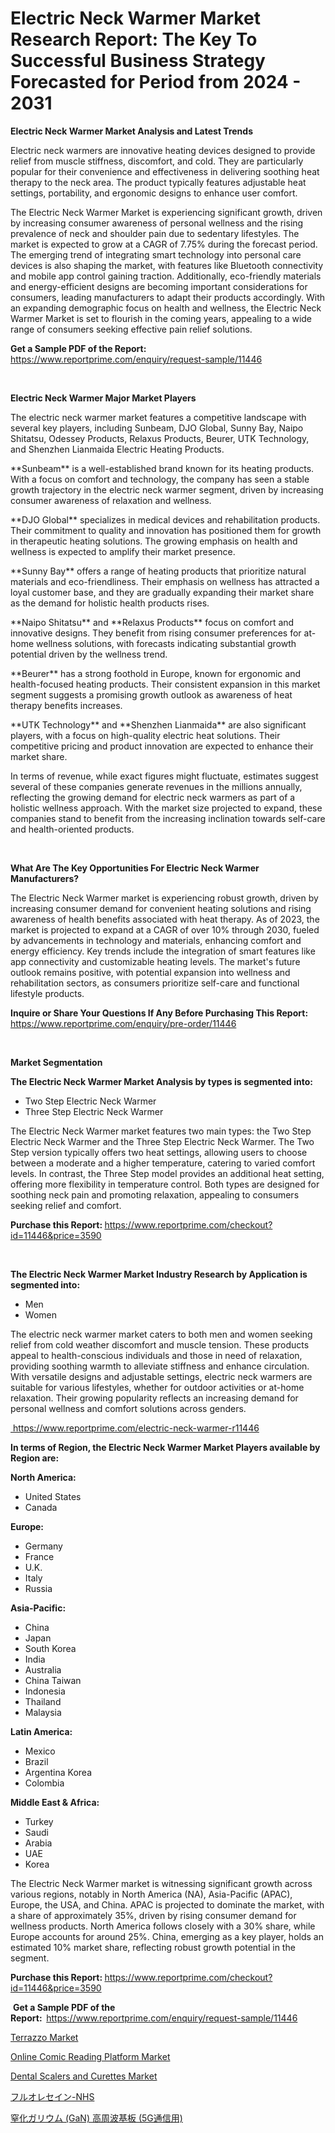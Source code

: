 <p><h1>Electric Neck Warmer Market Research Report: The Key To Successful Business Strategy Forecasted for Period from 2024 - 2031</h1></p><p><strong>Electric Neck Warmer Market Analysis and Latest Trends</strong></p>
<p><p>Electric neck warmers are innovative heating devices designed to provide relief from muscle stiffness, discomfort, and cold. They are particularly popular for their convenience and effectiveness in delivering soothing heat therapy to the neck area. The product typically features adjustable heat settings, portability, and ergonomic designs to enhance user comfort.</p><p>The Electric Neck Warmer Market is experiencing significant growth, driven by increasing consumer awareness of personal wellness and the rising prevalence of neck and shoulder pain due to sedentary lifestyles. The market is expected to grow at a CAGR of 7.75% during the forecast period. The emerging trend of integrating smart technology into personal care devices is also shaping the market, with features like Bluetooth connectivity and mobile app control gaining traction. Additionally, eco-friendly materials and energy-efficient designs are becoming important considerations for consumers, leading manufacturers to adapt their products accordingly. With an expanding demographic focus on health and wellness, the Electric Neck Warmer Market is set to flourish in the coming years, appealing to a wide range of consumers seeking effective pain relief solutions.</p></p>
<p><strong>Get a Sample PDF of the Report:&nbsp;</strong> <a href="https://www.reportprime.com/enquiry/request-sample/11446">https://www.reportprime.com/enquiry/request-sample/11446</a></p>
<p>&nbsp;</p>
<p><strong>Electric Neck Warmer Major Market Players</strong></p>
<p><p>The electric neck warmer market features a competitive landscape with several key players, including Sunbeam, DJO Global, Sunny Bay, Naipo Shitatsu, Odessey Products, Relaxus Products, Beurer, UTK Technology, and Shenzhen Lianmaida Electric Heating Products.</p><p>**Sunbeam** is a well-established brand known for its heating products. With a focus on comfort and technology, the company has seen a stable growth trajectory in the electric neck warmer segment, driven by increasing consumer awareness of relaxation and wellness.</p><p>**DJO Global** specializes in medical devices and rehabilitation products. Their commitment to quality and innovation has positioned them for growth in therapeutic heating solutions. The growing emphasis on health and wellness is expected to amplify their market presence.</p><p>**Sunny Bay** offers a range of heating products that prioritize natural materials and eco-friendliness. Their emphasis on wellness has attracted a loyal customer base, and they are gradually expanding their market share as the demand for holistic health products rises.</p><p>**Naipo Shitatsu** and **Relaxus Products** focus on comfort and innovative designs. They benefit from rising consumer preferences for at-home wellness solutions, with forecasts indicating substantial growth potential driven by the wellness trend.</p><p>**Beurer** has a strong foothold in Europe, known for ergonomic and health-focused heating products. Their consistent expansion in this market segment suggests a promising growth outlook as awareness of heat therapy benefits increases.</p><p>**UTK Technology** and **Shenzhen Lianmaida** are also significant players, with a focus on high-quality electric heat solutions. Their competitive pricing and product innovation are expected to enhance their market share.</p><p>In terms of revenue, while exact figures might fluctuate, estimates suggest several of these companies generate revenues in the millions annually, reflecting the growing demand for electric neck warmers as part of a holistic wellness approach. With the market size projected to expand, these companies stand to benefit from the increasing inclination towards self-care and health-oriented products.</p></p>
<p>&nbsp;</p>
<p><strong>What Are The Key Opportunities For Electric Neck Warmer Manufacturers?</strong></p>
<p><p>The Electric Neck Warmer market is experiencing robust growth, driven by increasing consumer demand for convenient heating solutions and rising awareness of health benefits associated with heat therapy. As of 2023, the market is projected to expand at a CAGR of over 10% through 2030, fueled by advancements in technology and materials, enhancing comfort and energy efficiency. Key trends include the integration of smart features like app connectivity and customizable heating levels. The market's future outlook remains positive, with potential expansion into wellness and rehabilitation sectors, as consumers prioritize self-care and functional lifestyle products.</p></p>
<p><strong>Inquire or Share Your Questions If Any Before Purchasing This Report:</strong> <a href="https://www.reportprime.com/enquiry/pre-order/11446">https://www.reportprime.com/enquiry/pre-order/11446</a></p>
<p>&nbsp;</p>
<p><strong>Market Segmentation</strong></p>
<p><strong>The Electric Neck Warmer Market Analysis by types is segmented into:</strong></p>
<p><ul><li>Two Step Electric Neck Warmer</li><li>Three Step Electric Neck Warmer</li></ul></p>
<p><p>The Electric Neck Warmer market features two main types: the Two Step Electric Neck Warmer and the Three Step Electric Neck Warmer. The Two Step version typically offers two heat settings, allowing users to choose between a moderate and a higher temperature, catering to varied comfort levels. In contrast, the Three Step model provides an additional heat setting, offering more flexibility in temperature control. Both types are designed for soothing neck pain and promoting relaxation, appealing to consumers seeking relief and comfort.</p></p>
<p><strong>Purchase this Report:&nbsp;</strong><a href="https://www.reportprime.com/checkout?id=11446&price=3590">https://www.reportprime.com/checkout?id=11446&price=3590</a></p>
<p>&nbsp;</p>
<p><strong>The Electric Neck Warmer Market Industry Research by Application is segmented into:</strong></p>
<p><ul><li>Men</li><li>Women</li></ul></p>
<p><p>The electric neck warmer market caters to both men and women seeking relief from cold weather discomfort and muscle tension. These products appeal to health-conscious individuals and those in need of relaxation, providing soothing warmth to alleviate stiffness and enhance circulation. With versatile designs and adjustable settings, electric neck warmers are suitable for various lifestyles, whether for outdoor activities or at-home relaxation. Their growing popularity reflects an increasing demand for personal wellness and comfort solutions across genders.</p></p>
<p><a href="https://www.reportprime.com/electric-neck-warmer-r11446">&nbsp;https://www.reportprime.com/electric-neck-warmer-r11446</a></p>
<p><strong>In terms of Region, the Electric Neck Warmer Market Players available by Region are:</strong></p>
<p>
    <p> <strong> North America: </strong>
        <ul>
            <li>United States</li>
            <li>Canada</li>
        </ul>
        </p> 
    <p> <strong> Europe: </strong>
        <ul>
            <li>Germany</li>
            <li>France</li>
            <li>U.K.</li>
            <li>Italy</li>
            <li>Russia</li>
        </ul>
        </p> 
    <p> <strong> Asia-Pacific: </strong>
        <ul>
            <li>China</li>
            <li>Japan</li>
            <li>South Korea</li>
            <li>India</li>
            <li>Australia</li>
            <li>China Taiwan</li>
            <li>Indonesia</li>
            <li>Thailand</li>
            <li>Malaysia</li>
        </ul>
        </p> 
    <p> <strong> Latin America: </strong>
        <ul>
            <li>Mexico</li>
            <li>Brazil</li>
            <li>Argentina Korea</li>
            <li>Colombia</li>
        </ul>
        </p> 
    <p> <strong> Middle East & Africa: </strong>
        <ul>
            <li>Turkey</li>
            <li>Saudi</li>
            <li>Arabia</li>
            <li>UAE</li>
            <li>Korea</li>
        </ul>
    </p>
    </p>
<p><p>The Electric Neck Warmer market is witnessing significant growth across various regions, notably in North America (NA), Asia-Pacific (APAC), Europe, the USA, and China. APAC is projected to dominate the market, with a share of approximately 35%, driven by rising consumer demand for wellness products. North America follows closely with a 30% share, while Europe accounts for around 25%. China, emerging as a key player, holds an estimated 10% market share, reflecting robust growth potential in the segment.</p></p>
<p><strong>Purchase this Report: </strong><a href="https://www.reportprime.com/checkout?id=11446&price=3590">https://www.reportprime.com/checkout?id=11446&price=3590</a></p>
<p>&nbsp;<strong>Get a Sample PDF of the Report:&nbsp;&nbsp;</strong><a href="https://www.reportprime.com/enquiry/request-sample/11446">https://www.reportprime.com/enquiry/request-sample/11446</a></p>
<p><strong></strong></p>
<p><p><a href="https://issuu.com/reportprime-2/docs/terrazzo-market-size-2030.pptx_d3225ffcbe565e">Terrazzo Market</a></p><p><a href="https://github.com/AKSHATREPORTPRIME/Market-Research-Report-List-6/blob/main/online-comic-reading-platform-market.md">Online Comic Reading Platform Market</a></p><p><a href="https://www.linkedin.com/pulse/dental-scalers-curettes-market-size-share-analysis-growth-trends-bpkic?trackingId=jEUp7wD8Sr%2Bp7kHxRBaT%2Fg%3D%3D">Dental Scalers and Curettes Market</a></p><p><a href="https://medium.com/@zionmetz1960/fluorescein-nhs-market-%E3%81%AE%E3%82%B0%E3%83%AD%E3%83%BC%E3%83%90%E3%83%AB%E5%B8%82%E5%A0%B4%E6%A6%82%E8%A6%81%E3%81%AF-%E4%B8%96%E7%95%8C%E3%81%8A%E3%82%88%E3%81%B3%E4%B8%BB%E8%A6%81%E5%B8%82%E5%A0%B4%E3%81%AB%E3%81%8A%E3%81%91%E3%82%8B%E6%A5%AD%E7%95%8C%E3%81%AB%E5%BD%B1%E9%9F%BF%E3%82%92%E4%B8%8E%E3%81%88%E3%82%8B%E4%B8%BB%E8%A6%81%E3%81%AA%E3%83%88%E3%83%AC%E3%83%B3%E3%83%89%E3%81%AB%E3%81%A4%E3%81%84%E3%81%A6-%E7%8B%AC%E8%87%AA%E3%81%AE%E8%A6%96%E7%82%B9%E3%82%92%E6%8F%90%E4%BE%9B%E3%81%97%E3%81%BE%E3%81%99-bd8d05a2f992">フルオレセイン-NHS</a></p><p><a href="https://medium.com/@zionmetz1960/gallium-nitride-gan-hi-frequncy-substrate-for-5g-communacation-market-%E3%81%AF-%E3%82%B3%E3%82%B9%E3%83%88%E7%AE%A1%E7%90%86%E3%81%A8%E5%8A%B9%E7%8E%87%E5%90%91%E4%B8%8A%E3%82%92%E5%84%AA%E5%85%88%E3%81%97%E3%81%BE%E3%81%99-8eb801fa9b7c">窒化ガリウム (GaN) 高周波基板 (5G通信用)</a></p></p>